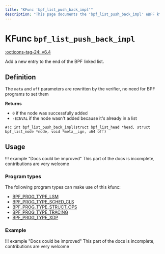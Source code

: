 ```yaml
---
title: "KFunc 'bpf_list_push_back_impl'"
description: "This page documents the 'bpf_list_push_back_impl' eBPF kfunc, including its defintion, usage, program types that can use it, and examples."
---
```

# KFunc `bpf_list_push_back_impl`

<!-- [FEATURE_TAG](bpf_list_push_back_impl) -->
[:octicons-tag-24: v6.4](https://github.com/torvalds/linux/commit/d2dcc67df910dd85253a701b6a5b747f955d28f5)
<!-- [/FEATURE_TAG] -->

Add a new entry to the end of the BPF linked list.

## Definition

The `meta` and `off` parameters are rewritten by the verifier, no need for BPF programs to set them

**Returns**

 * `0` if the node was successfully added
 * `-EINVAL` if the node wasn't added because it's already in a list

<!-- [KFUNC_DEF] -->
`#!c int bpf_list_push_back_impl(struct bpf_list_head *head, struct bpf_list_node *node, void *meta__ign, u64 off)`
<!-- [/KFUNC_DEF] -->

## Usage

!!! example "Docs could be improved"
    This part of the docs is incomplete, contributions are very welcome

### Program types

The following program types can make use of this kfunc:

<!-- [KFUNC_PROG_REF] -->
- [BPF_PROG_TYPE_LSM](../program-type/BPF_PROG_TYPE_LSM.md)
- [BPF_PROG_TYPE_SCHED_CLS](../program-type/BPF_PROG_TYPE_SCHED_CLS.md)
- [BPF_PROG_TYPE_STRUCT_OPS](../program-type/BPF_PROG_TYPE_STRUCT_OPS.md)
- [BPF_PROG_TYPE_TRACING](../program-type/BPF_PROG_TYPE_TRACING.md)
- [BPF_PROG_TYPE_XDP](../program-type/BPF_PROG_TYPE_XDP.md)
<!-- [/KFUNC_PROG_REF] -->

### Example

!!! example "Docs could be improved"
    This part of the docs is incomplete, contributions are very welcome

